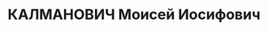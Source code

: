 ---
title: КАЛМАНОВИЧ Моисей Иосифович
description: 'Род. в 1888, Енисейская губ., Канский уезд, с. Рыбинское, еврей, обр.:
  неполное среднее, член ВКП(б). Проживал: Москва, ул. Герцена, д. 47, кв. 55. Нарком
  зерновых и животноводческих совхозов СССР.

  Арестован 11.06.1937. Обв. в вредительстве, терроризме и к.-р. деятельности. Приговор:
  ВК ВС СССР, 27.11.1937 – ВМН. Расстрелян 27.11.1937, г.Москва.

  Реабилитирован ВК ВС СССР 19.05.1956'
---